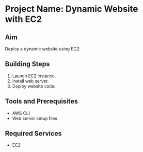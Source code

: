 # Project Name: Dynamic Website with EC2
## Aim
Deploy a dynamic website using EC2.

## Building Steps
1. Launch EC2 instance.
2. Install web server.
3. Deploy website code.

## Tools and Prerequisites
- AWS CLI
- Web server setup files

## Required Services
- EC2
